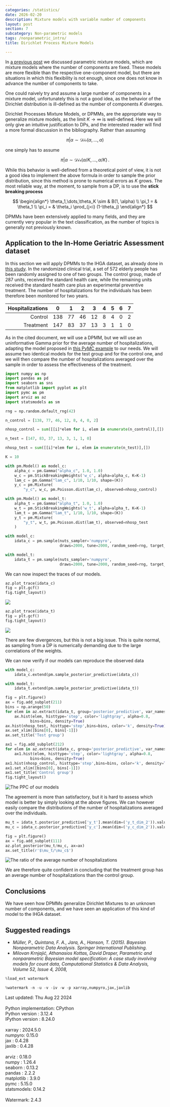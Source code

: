 ```yaml
---
categories: /statistics/
date: 2026-02-20
description: Mixture models with variable number of components
layout: post
section: 7
subcategory: Non-parametric models
tags: /nonparametric_intro/
title: Dirichlet Process Mixture Models

---
```





In [a previous post](/statistics/mixture) we discussed parametric mixture models,
which are mixture models where the number of components are fixed.
These models are more flexible than the respective one-component model,
but there are situations in which this flexibility is not enough, since one does not
know in advance the number of components to take.

One could naively try and assume a large number of components in a mixture model,
unfortunately this is not a good idea, as the behavior of the Dirichlet distribution
is ill-defined as the number of components $K$ diverges.

Dirichlet Processes Mixture Models, or DPMMs, are the appropriate way to generalize mixture
models, as the limit $K \rightarrow \infty$ is well-defined.
Here we will only give an intuitive justification to DPs, and the interested
reader will find a more formal discussion in the bibliography.
Rather than assuming

$$
\pi \vert \alpha \sim \mathcal{Dir}(\alpha,\dots, \alpha)
$$

one simply has to assume

$$
\pi \vert \alpha \sim \mathcal{Dir}(\alpha/K,\dots, \alpha/K)\,.
$$


While this behavior is well-defined from a theoretical point of view,
it is not a good idea to implement the above formula in order to sample the
prior distribution, since this method is prone to numerical errors as $K$ grows.
The most reliable way, at the moment, to sample from a DP, is to use the **stick breaking process**

$$
\begin{align*}
\theta_1,\dots,\theta_K \sim & B(1, \alpha) \\
\pi_1 = & \theta_1 \\
\pi_i = & \theta_i \prod_{j<i} (1-\theta_j)
\end{align*}
$$


DPMMs have been extensively applied to many fields, and they are currently very popular
in the text classification, as the number of topics is generally not previously known.

## Application to the In-Home Geriatric Assessment dataset

In this section we will apply DPMMs to the IHGA dataset,
as already done in [this study](https://www.cs.princeton.edu/courses/archive/fall09/cos597A/papers/KKD2008.pdf).
In the randomized clinical trial, a set of 572 elderly people has been
randomly assigned to one of two groups. The control group, made of 287 units,
received the standard health care, while the remaining units received the standard health care
plus an experimental preventive treatment.
The number of hospitalizations for the individuals has been therefore been monitored
for two years.

| Hospitalizations | 0 | 1     | 2    | 3   | 4  | 5       | 6    | 7  |
|-----:|--|------------|-----------|---------|------------|---------|------|----|
|          Control | 138 | 77  | 46    | 12   | 8  | 4  | 0  | 2  |
|        Treatment | 147|  83|  37|  13|  3|  1|  1|  0 |

As in the cited document, we will use a DPMM, but we will use an uninformative Gamma prior
for the average number of hospitalizations, adapting the model
proposed in [this PyMC example](https://www.pymc.io/projects/examples/en/latest/mixture_models/dp_mix.html)
to our needs.
We will assume two identical models for the test group and for the control one,
and we will then compare the number of hospitalizations averaged over the sample
in order to assess the effectiveness of the treatment.

```python
import numpy as np
import pandas as pd
import seaborn as sns
from matplotlib import pyplot as plt
import pymc as pm
import arviz as az
import statsmodels as sm

rng = np.random.default_rng(42)

n_control = [138, 77, 46, 12, 8, 4, 0, 2]

nhosp_control = sum([[i]*elem for i, elem in enumerate(n_control)],[])

n_test = [147, 83, 37, 13, 3, 1, 1, 0]

nhosp_test = sum([[i]*elem for i, elem in enumerate(n_test)],[])

K = 10

with pm.Model() as model_c:
    alpha_c = pm.Gamma("alpha_c", 1.0, 1.0)
    w_c = pm.StickBreakingWeights('w_c', alpha=alpha_c, K=K-1)
    lam_c = pm.Gamma("lam_c", 1/10, 1/10, shape=(K))
    y_c = pm.Mixture(
        "y_c", w_c, pm.Poisson.dist(lam_c), observed=nhosp_control)

with pm.Model() as model_t:
    alpha_t = pm.Gamma("alpha_t", 1.0, 1.0)
    w_t = pm.StickBreakingWeights('w_t', alpha=alpha_t, K=K-1)
    lam_t = pm.Gamma("lam_t", 1/10, 1/10, shape=(K))
    y_t = pm.Mixture(
        "y_t", w_t, pm.Poisson.dist(lam_t), observed=nhosp_test
    )

with model_c:
    idata_c = pm.sample(nuts_sampler='numpyro',
                        draws=2000, tune=2000, random_seed=rng, target_accept=0.9)

with model_t:
    idata_t = pm.sample(nuts_sampler='numpyro',
                        draws=2000, tune=2000, random_seed=rng, target_accept=0.9)
```

We can now inspect the traces of our models.

```python
az.plot_trace(idata_c)
fig = plt.gcf()
fig.tight_layout()

```

![](/docs/assets/images/statistics/dp/trace_c.webp)


```python
az.plot_trace(idata_t)
fig = plt.gcf()
fig.tight_layout()

```

![](/docs/assets/images/statistics/dp/trace_t.webp)

There are few divergences, but this is not a big issue.
This is quite normal, as sampling from a DP is numerically demanding
due to the large correlations of the weights.

We can now verify if our models can reproduce the observed data

```python
with model_c:
    idata_c.extend(pm.sample_posterior_predictive(idata_c))

with model_t:
    idata_t.extend(pm.sample_posterior_predictive(idata_t))

fig = plt.figure()
ax = fig.add_subplot(211)
bins = np.arange(50)
for elem in az.extract(idata_t, group='posterior_predictive', var_names=['y_t'], num_samples=1000).T:
    ax.hist(elem, histtype='step', color='lightgray', alpha=0.8,
           bins=bins, density=True)
ax.hist(nhosp_test, histtype='step',bins=bins, color='k', density=True)
ax.set_xlim([bins[0], bins[-1]])
ax.set_title('Test group')

ax1 = fig.add_subplot(212)
for elem in az.extract(idata_c, group='posterior_predictive', var_names=['y_c'], num_samples=1000).T:
    ax1.hist(elem, histtype='step', color='lightgray', alpha=0.8,
           bins=bins, density=True)
ax1.hist(nhosp_control, histtype='step',bins=bins, color='k', density=True)
ax1.set_xlim([bins[0], bins[-1]])
ax1.set_title('Control group')
fig.tight_layout()
```

![The PPC of our models](/docs/assets/images/statistics/dp/ppc.webp)

The agreement is more than satisfactory, but it is hard to assess which model
is better by simply looking at the above figures.
We can however easily compare the distributions of the number of hospitalizations
averaged over the individuals.

```python
mu_t = idata_t.posterior_predictive['y_t'].mean(dim=('y_t_dim_2')).values.reshape(-1)
mu_c = idata_c.posterior_predictive['y_c'].mean(dim=('y_c_dim_2')).values.reshape(-1)

fig = plt.figure()
ax = fig.add_subplot(111)
az.plot_posterior(mu_t/mu_c, ax=ax)
ax.set_title(r'$\mu_t/\mu_c$')
```

![The ratio of the average number of hospitalizations](/docs/assets/images/statistics/dp/mu_ratio.webp)

We are therefore quite confident in concluding that the treatment group has an average number of hospitalizations
than the control group.

## Conclusions

We have seen how DPMMs generalize Dirichlet Mixtures to an unknown number of components,
and we have seen an application of this kind of model to the IHGA dataset.

## Suggested readings
- <cite>Müller, P., Quintana, F. A., Jara, A., Hanson, T. (2015). Bayesian Nonparametric Data Analysis. Springer International Publishing.</cite>
- <cite>Milovan Krnjajić, Athanasios Kottas, David Draper,  Parametric and nonparametric Bayesian model specification: A case study involving models for count data,  Computational Statistics & Data Analysis,  Volume 52, Issue 4,  2008,</cite>

```python
%load_ext watermark
```

```python
%watermark -n -u -v -iv -w -p xarray,numpyro,jax,jaxlib
```

<div class="code">
Last updated: Thu Aug 22 2024
<br>

<br>
Python implementation: CPython
<br>
Python version       : 3.12.4
<br>
IPython version      : 8.24.0
<br>

<br>
xarray : 2024.5.0
<br>
numpyro: 0.15.0
<br>
jax    : 0.4.28
<br>
jaxlib : 0.4.28
<br>

<br>
arviz      : 0.18.0
<br>
numpy      : 1.26.4
<br>
seaborn    : 0.13.2
<br>
pandas     : 2.2.2
<br>
matplotlib : 3.9.0
<br>
pymc       : 5.15.0
<br>
statsmodels: 0.14.2
<br>

<br>
Watermark: 2.4.3
<br>
</div>